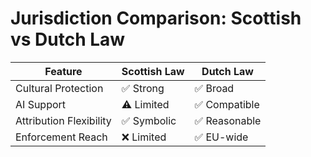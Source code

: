 # Jurisdiction Comparison: Scottish vs Dutch Law

| Feature | Scottish Law | Dutch Law |
|--------|--------------|-----------|
| Cultural Protection | ✅ Strong | ✅ Broad |
| AI Support | ⚠️ Limited | ✅ Compatible |
| Attribution Flexibility | ✅ Symbolic | ✅ Reasonable |
| Enforcement Reach | ❌ Limited | ✅ EU-wide |
